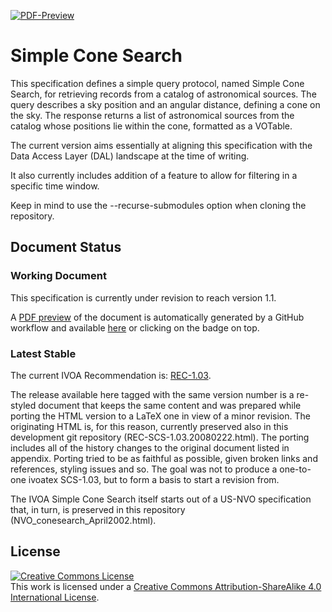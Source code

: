 [![PDF-Preview](https://img.shields.io/badge/PDF-Preview-blue)](https://github.com/ivoa-std/ConeSearch/releases/download/auto-pdf-preview/ConeSearch-draft.pdf)

# Simple Cone Search

This specification defines a simple query protocol, named Simple Cone
Search, for retrieving records from a catalog of astronomical sources.
The query describes a sky position and an angular distance, defining a
cone on the sky. The response returns a list of astronomical sources
from the catalog whose positions lie within the cone, formatted as a
VOTable. 

The current version aims essentially at aligning this specification with
the Data Access Layer (DAL) landscape at the time of writing.

It also currently includes addition of a feature to allow for filtering 
in a specific time window.

Keep in mind to use the --recurse-submodules option when cloning the
repository.

## Document Status 

### Working Document

This specification is currently under revision to reach version 1.1.

A [PDF preview](https://github.com/ivoa-std/ConeSearch/releases/download/auto-pdf-preview/ConeSearch-draft.pdf
"PRE-RELEASE, DO NOT PUBLISH") of the document is automatically generated by a GitHub 
workflow and available
[here](https://github.com/ivoa-std/ConeSearch/releases/download/auto-pdf-preview/ConeSearch-draft.pdf
"PRE-RELEASE, DO NOT PUBLISH") or clicking on the badge on top.

### Latest Stable

The current IVOA Recommendation is: 
[REC-1.03](http://ivoa.net/documents/latest/ConeSearch.html).

The release available here tagged with the same version number is a re-styled
document that keeps the same content and was prepared while porting the
HTML version to a LaTeX one in view of a minor revision. The originating
HTML is, for this reason, currently preserved also in this development
git repository (REC-SCS-1.03.20080222.html).
The porting includes all of the history changes to the original document 
listed in appendix.  Porting tried to be as faithful as possible, given broken
links and references, styling issues and so. The goal was not to
produce a one-to-one ivoatex SCS-1.03, but to form a basis to start a
revision from.

The IVOA Simple Cone Search itself starts out of a US-NVO specification
that, in turn, is preserved in this repository
(NVO_conesearch_April2002.html).

## License 

<a rel="license" href="http://creativecommons.org/licenses/by-sa/4.0/">
<img alt="Creative Commons License" style="border-width:0"
src="https://i.creativecommons.org/l/by-sa/4.0/88x31.png" /></a> <br />
This work is licensed under a <a rel="license"
href="http://creativecommons.org/licenses/by-sa/4.0/"> Creative Commons
Attribution-ShareAlike 4.0 International License</a>.
  
